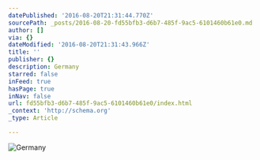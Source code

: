 ```yaml
---
datePublished: '2016-08-20T21:31:44.770Z'
sourcePath: _posts/2016-08-20-fd55bfb3-d6b7-485f-9ac5-6101460b61e0.md
author: []
via: {}
dateModified: '2016-08-20T21:31:43.966Z'
title: ''
publisher: {}
description: Germany
starred: false
inFeed: true
hasPage: true
inNav: false
url: fd55bfb3-d6b7-485f-9ac5-6101460b61e0/index.html
_context: 'http://schema.org'
_type: Article

---
```

![Germany](https://the-grid-user-content.s3-us-west-2.amazonaws.com/b9002567-21b2-4c33-88ac-79be2acf9c93.jpg)